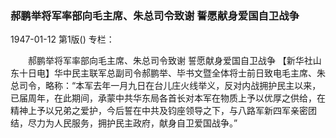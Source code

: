 ### 郝鹏举将军率部向毛主席、朱总司令致谢  誓愿献身爱国自卫战争

1947-01-12
第1版()
专栏：

　　郝鹏举将军率部向毛主席、朱总司令致谢
    誓愿献身爱国自卫战争
    【新华社山东十日电】华中民主联军总副司令郝鹏举、毕书文暨全体将士前日致电毛主席、朱总司令，略称：“本军去年一月九日在台儿庄火线举义，反对内战拥护民主以来，已届周年，在此期间，承蒙中共华东局各首长对本军在物质上予以优厚之供给，在精神上予以兄弟之爱护，今后誓在中共及钧座领导之下，与八路军新四军亲密团结，尽力为人民服务，拥护民主政府，献身自卫爱国战争。”
